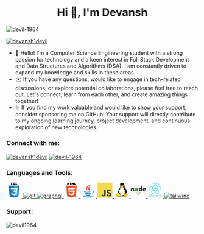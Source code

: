<h1 align="center">Hi 👋, I'm Devansh</h1>
<p align="left"> <img src="https://komarev.com/ghpvc/?username=devil-1964&label=Profile%20views&color=0e75b6&style=flat" alt="devil-1964" /> </p>


<p align="left"> <a href="https://twitter.com/devansh1devil" target="blank"><img src="https://img.shields.io/twitter/follow/devansh1devil?logo=twitter&style=for-the-badge" alt="devansh1devil" /></a> </p>

- 👋 Hello! I'm a Computer Science Engineering student with a strong passion for technology and a keen interest in Full Stack Development and Data Structures and Algorithms (DSA). I am constantly driven to expand my knowledge and skills in these areas.
- ✉️ If you have any questions, would like to engage in tech-related discussions, or explore potential collaborations, please feel free to reach out. Let's connect, learn from each other, and create amazing things together!
- ✨ If you find my work valuable and would like to show your support, consider sponsoring me on GitHub! Your support will directly contribute to my ongoing learning journey, project development, and continuous exploration of new technologies.

<h3 align="left">Connect with me:</h3>
<p align="left">
<a href="https://twitter.com/devansh1devil" target="blank"><img align="center" src="https://raw.githubusercontent.com/rahuldkjain/github-profile-readme-generator/master/src/images/icons/Social/twitter.svg" alt="devansh1devil" height="30" width="40" /></a>
<a href="https://www.leetcode.com/devil-1964" target="blank"><img align="center" src="https://raw.githubusercontent.com/rahuldkjain/github-profile-readme-generator/master/src/images/icons/Social/leet-code.svg" alt="devil-1964" height="30" width="40" /></a>

<h3 align="left">Languages and Tools:</h3>
<p align="left">  <a href="https://www.w3schools.com/css/" target="_blank" rel="noreferrer"> <img src="https://raw.githubusercontent.com/devicons/devicon/master/icons/css3/css3-original-wordmark.svg" alt="css3" width="40" height="40"/> </a> <a href="https://git-scm.com/" target="_blank" rel="noreferrer"> <img src="https://www.vectorlogo.zone/logos/git-scm/git-scm-icon.svg" alt="git" width="40" height="40"/> </a> <a href="https://graphql.org" target="_blank" rel="noreferrer"> <img src="https://www.vectorlogo.zone/logos/graphql/graphql-icon.svg" alt="graphql" width="40" height="40"/> </a> <a href="https://www.w3.org/html/" target="_blank" rel="noreferrer"> <img src="https://raw.githubusercontent.com/devicons/devicon/master/icons/html5/html5-original-wordmark.svg" alt="html5" width="40" height="40"/> </a> <a href="https://www.java.com" target="_blank" rel="noreferrer"> <img src="https://raw.githubusercontent.com/devicons/devicon/master/icons/java/java-original.svg" alt="java" width="40" height="40"/> </a> <a href="https://developer.mozilla.org/en-US/docs/Web/JavaScript" target="_blank" rel="noreferrer"> <img src="https://raw.githubusercontent.com/devicons/devicon/master/icons/javascript/javascript-original.svg" alt="javascript" width="40" height="40"/> </a> <a href="https://www.linux.org/" target="_blank" rel="noreferrer"> <img src="https://raw.githubusercontent.com/devicons/devicon/master/icons/linux/linux-original.svg" alt="linux" width="40" height="40"/> </a> <a href="https://nodejs.org" target="_blank" rel="noreferrer"> <img src="https://raw.githubusercontent.com/devicons/devicon/master/icons/nodejs/nodejs-original-wordmark.svg" alt="nodejs" width="40" height="40"/> </a> <a href="https://reactjs.org/" target="_blank" rel="noreferrer"> <img src="https://raw.githubusercontent.com/devicons/devicon/master/icons/react/react-original-wordmark.svg" alt="react" width="40" height="40"/> </a> <a href="https://tailwindcss.com/" target="_blank" rel="noreferrer"> <img src="https://www.vectorlogo.zone/logos/tailwindcss/tailwindcss-icon.svg" alt="tailwind" width="40" height="40"/> </a> </p>

<h3 align="left">Support:</h3>
<p><a href="https://www.buymeacoffee.com/devil1964"> <img align="left" src="https://cdn.buymeacoffee.com/buttons/v2/default-yellow.png" height="50" width="210" alt="devil1964" /></a></p><br><br>
<br>
